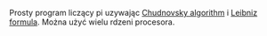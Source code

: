 Prosty program liczący pi uzywając [Chudnovsky algorithm](https://en.wikipedia.org/wiki/Chudnovsky_algorithm) i [Leibniz formula](https://en.wikipedia.org/wiki/Leibniz_formula_for_π).
Można użyć wielu rdzeni procesora.
